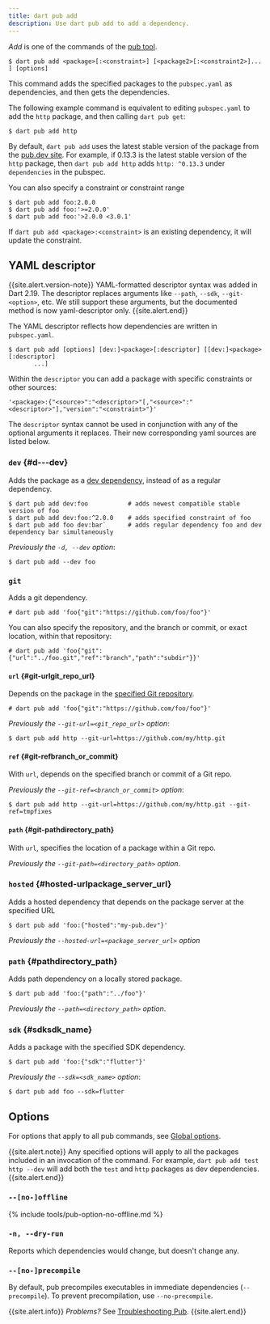```yaml
---
title: dart pub add
description: Use dart pub add to add a dependency.
---
```


_Add_ is one of the commands of the [pub tool](/tools/pub/cmd).

```nocode
$ dart pub add <package>[:<constraint>] [<package2>[:<constraint2>]... ] [options]
```

This command adds the specified packages to the `pubspec.yaml` as dependencies, 
and then gets the dependencies.  

The following example command is equivalent to
editing `pubspec.yaml` to add the `http` package, 
and then calling `dart pub get`:

```terminal
$ dart pub add http
```

By default, `dart pub add` uses the
latest stable version of the package from the [pub.dev site]({{site.pub}}).
For example, if 0.13.3 is the latest stable version of the `http` package,
then `dart pub add http` adds
`http: ^0.13.3` under `dependencies` in the pubspec.

You can also specify a constraint or constraint range

```terminal
$ dart pub add foo:2.0.0
$ dart pub add foo:'>=2.0.0'
$ dart pub add foo:'>2.0.0 <3.0.1'
```

If `dart pub add <package>:<constraint>` is an existing dependency,
it will update the constraint.

## YAML descriptor

{{site.alert.version-note}}
  YAML-formatted descriptor syntax was added in Dart 2.19.
  The descriptor replaces arguments like `--path`, `--sdk`, `--git-<option>`, etc.
  We still support these arguments, but the documented method is now yaml-descriptor only.
{{site.alert.end}}

The YAML descriptor reflects how dependencies are written in `pubspec.yaml`.

```nocode
$ dart pub add [options] [dev:]<package>[:descriptor] [[dev:]<package>[:descriptor]
       ...]
```

Within the `descriptor` you can add a package with specific constraints or other sources:
```nocode
'<package>:{"<source>":"<descriptor>"[,"<source>":"<descriptor>"],"version":"<constraint>"}'
```

The `descriptor` syntax cannot be used in conjunction with any of the optional arguments it replaces.
Their new corresponding yaml sources are listed below.

### `dev` {#d---dev}

Adds the package as a [dev dependency][],
instead of as a regular dependency.

[dev dependency]: /tools/pub/dependencies#dev-dependencies

```terminal
$ dart pub add dev:foo           # adds newest compatible stable version of foo
$ dart pub add dev:foo:^2.0.0    # adds specified constraint of foo
$ dart pub add foo dev:bar`      # adds regular dependency foo and dev dependency bar simultaneously
```

_Previously the `-d, --dev` option_:

```terminal
$ dart pub add --dev foo
```

### `git` 

Adds a git dependency. 

```terminal
# dart pub add 'foo{"git":"https://github.com/foo/foo"}'
```

You can also specify the repository, and the branch or commit, or exact location, within that repository:

```terminal
# dart pub add 'foo{"git":{"url":"../foo.git","ref":"branch","path":"subdir"}}'
```

#### `url` {#git-urlgit_repo_url}

Depends on the package in the
[specified Git repository](/tools/pub/dependencies#git-packages).

```terminal
# dart pub add 'foo{"git":"https://github.com/foo/foo"}'
```

_Previously the `--git-url=<git_repo_url>` option_:

```terminal
$ dart pub add http --git-url=https://github.com/my/http.git
```

#### `ref` {#git-refbranch_or_commit}

With `url`, depends on the specified branch or commit of a Git repo.

_Previously the `--git-ref=<branch_or_commit>` option_:

```terminal
$ dart pub add http --git-url=https://github.com/my/http.git --git-ref=tmpfixes
```

#### `path` {#git-pathdirectory_path}

With `url`, specifies the location of a package within a Git repo.

_Previously the `--git-path=<directory_path>` option_.

### `hosted` {#hosted-urlpackage_server_url}

Adds a hosted dependency that depends on
the package server at the specified URL

```terminal
$ dart pub add 'foo:{"hosted":"my-pub.dev"}'
```

_Previously the `--hosted-url=<package_server_url>` option_

### `path` {#pathdirectory_path}

Adds path dependency on a locally stored package.

```terminal 
$ dart pub add 'foo:{"path":"../foo"}'
```

_Previously the `--path=<directory_path>` option_.

### `sdk` {#sdksdk_name}

Adds a package with the specified SDK dependency.

```terminal
$ dart pub add 'foo:{"sdk":"flutter"}'
```

_Previously the `--sdk=<sdk_name>` option_:

```terminal
$ dart pub add foo --sdk=flutter
```

## Options

For options that apply to all pub commands, see
[Global options](/tools/pub/cmd#global-options).

{{site.alert.note}}
  Any specified options will apply to all the packages
  included in an invocation of the command.
  For example, `dart pub add test http --dev` 
  will add both the `test` and `http` packages 
  as dev dependencies.
{{site.alert.end}}

### `--[no-]offline`

{% include tools/pub-option-no-offline.md %}

### `-n, --dry-run`

Reports which dependencies would change,
but doesn't change any.

### `--[no-]precompile`

By default, pub precompiles executables
in immediate dependencies (`--precompile`).
To prevent precompilation, use `--no-precompile`.

{{site.alert.info}}
  *Problems?*
  See [Troubleshooting Pub](/tools/pub/troubleshoot).
{{site.alert.end}}

